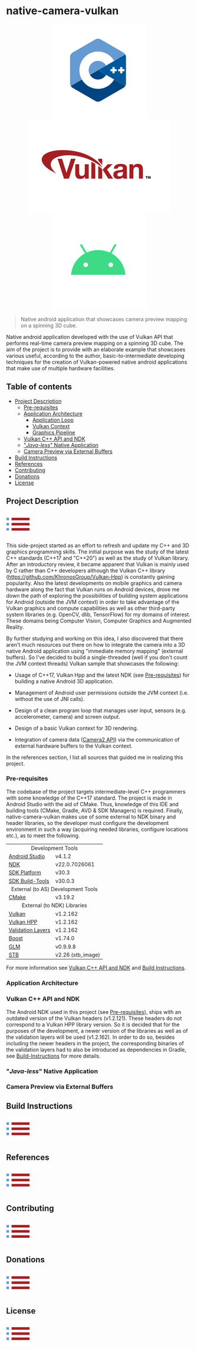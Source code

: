 # native-camera-vulkan

<p align="center">
	<img src="doc/res/cpp-logo.svg"> <img src="doc/res/vulkan-logo.svg"> <img src="doc/res/android-logo.svg">
</p>

> Native android application that showcases camera preview mapping on a spinning 3D cube.

Native android application developed with the use of Vulkan API that performs real-time camera preview mapping on a spinning 3D cube. The aim of the project is to provide with an elaborate example that showcases various useful, according to the author, basic-to-intermediate developing techniques for the creation of Vulkan-powered native android applications that make use of multiple hardware facilities.

## Table of contents

- [Project Description](#project-description)
	+ [Pre-requisites](#pre-requisites)
	+ [Application Architecture](#application-architecture)
		* [Application Loop](#application-loop)
		* [Vulkan Context](#vulkan-context)
		* [Graphics Pipeline](#graphics-pipeline)
	+ [Vulkan C++ API and NDK](#vulkan-c-api-and-ndk)
	+ ["*Java-less*" Native Application](#java-less-native-application)
	+ [Camera Preview via External Buffers](#camera-preview-via-external-buffers)
- [Build Instructions](#build-instructions)
- [References](#references)
- [Contributing](#contributing)
- [Donations](#donations)
- [License](#license)

## Project Description
[![To TOC](doc/res/toc.svg)](#table-of-contents)

This side-project started as an effort to refresh and update my C++ and 3D graphics programming skills. The initial purpose was the study of the latest C++ standards (C++17 and "C++20") as well as the study of Vulkan library. After an introductory review, it became apparent that Vulkan is mainly used by C rather than C++ developers although the Vulkan C++ library (https://github.com/KhronosGroup/Vulkan-Hpp) is constantly gaining popularity. Also the latest developments on mobile graphics and camera hardware along the fact that Vulkan runs on Android devices, drove me down the path of exploring the possibilities of building system applications for Android (outside the JVM context) in order to take advantage of the Vulkan graphics and compute capabilities as well as other third-party system libraries (e.g. OpenCV, dlib, TensorFlow) for my domains of interest. These domains being Computer Vision, Computer Graphics and Augmented Reality. 

By further studying and working on this idea, I also discovered that there aren't much resources out there on how to integrate the camera into a 3D native Android application using "immediate memory mapping" (external buffers). So I've decided to build a single-threaded (well if you don't count the JVM context threads) Vulkan sample that showcases the following:

- Usage of C++17, Vulkan Hpp and the latest NDK (see [Pre-requisites](#pre-requisites)) for building a native Android 3D application.

- Management of Android user permissions outside the JVM context (i.e. without the use of JNI calls).

- Design of a clean program loop that manages user input, sensors (e.g. accelerometer, camera) and screen output.

- Design of a basic Vulkan context for 3D rendering.

- Integration of camera data ([Camera2 API](https://developer.android.com/ndk/reference/group/camera)) via the communication of external hardware buffers to the Vulkan context.

In the references section, I list all sources that guided me in realizing this project.

### Pre-requisites

The codebase of the project targets intermediate-level C++ programmers with some knowledge of the C++17 standard. The project is made in Android Studio with the aid of CMake. Thus, knowledge of this IDE and building tools (CMake, Gradle, AVD & SDK Managers) is required. Finally, native-camera-vulkan makes use of some external to NDK binary and header libraries, so the developer must configure the development environment in such a way (acquiring needed libraries, configure locations etc.), as to meet the following. 

<table>
	<tr><td colspan="2" style="text-align:center">Development Tools</td></tr>
	<tr><td><a href="https://developer.android.com/studio">Android Studio</a></td><td>v4.1.2</td></tr>
    <tr><td><a href="https://developer.android.com/ndk">NDK</a></td><td>v22.0.7026061</td></tr>
    <tr><td><a href="https://developer.android.com/studio/releases/platform-tools">SDK Platform</a></td><td>v30.3</td></tr>
    <tr><td><a href="https://developer.android.com/studio/releases/build-tools">SDK Build-Tools</a></td><td>v30.0.3</td></tr>
	<tr><td colspan="2" style="text-align:center">External (to AS) Development Tools</td></tr>
    <tr><td><a href="https://cmake.org/">CMake</a></td><td>v3.19.2</td></tr>    
	<tr><td colspan="2" style="text-align:center">External (to NDK) Libraries</td></tr>
	<tr><td><a href="https://github.com/KhronosGroup/Vulkan-Headers">Vulkan</a></td><td>v1.2.162</td></tr>
	<tr><td><a href="https://github.com/KhronosGroup/Vulkan-Hpp">Vulkan HPP</a></td><td>v1.2.162</td></tr>
	<tr><td><a href="https://github.com/KhronosGroup/Vulkan-ValidationLayers">Validation Layers</a></td><td>v1.2.162</td></tr>
	<tr><td><a href="https://www.boost.org/">Boost</a></td><td>v1.74.0</td></tr>
	<tr><td><a href="https://github.com/g-truc/glm">GLM</a></td><td>v0.9.9.8</td></tr>
	<tr><td><a href="https://github.com/nothings/stb">STB</a></td><td>v2.26 (stb_image)</td></tr>    
</table>

For more information see [Vulkan C++ API and NDK](#vulkan-c-api-and-ndk) and [Build Instructions](#build-instructions).

### Application Architecture

### Vulkan C++ API and NDK

The Android NDK used in this project (see [Pre-requisites](#pre-requisites)), ships with an outdated version of the Vulkan headers (v1.2.121). These headers do not correspond to a Vulkan HPP library version. So it is decided that for the purposes of the development, a newer version of the libraries as well as of the validation layers will be used (v1.2.162). In order to do so, besides including the newer headers in the project, the corresponding binaries of the validation layers had to also be introduced as dependencies in Gradle, see [Build-Instructions](#build-instructions) for more details.

### "*Java-less*" Native Application
### Camera Preview via External Buffers
## Build Instructions
[![To TOC](doc/res/toc.svg)](#table-of-contents)

## References
[![To TOC](doc/res/toc.svg)](#table-of-contents)

## Contributing
[![To TOC](doc/res/toc.svg)](#table-of-contents)
## Donations
[![To TOC](doc/res/toc.svg)](#table-of-contents)
## License
[![To TOC](doc/res/toc.svg)](#table-of-contents)